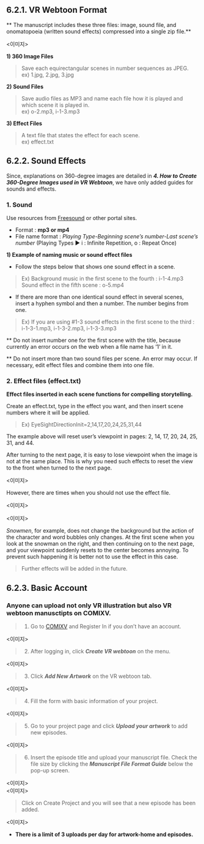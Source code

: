 ## 6.2.1. VR Webtoon Format

** The manuscript includes these three files: image, sound file, and onomatopoeia (written sound effects) compressed into a single zip file.**

<이미지>

**1)  360 Image Files**
> Save each equirectangular scenes in number sequences as JPEG.  
> ex) 1.jpg, 2.jpg, 3.jpg

**2) Sound Files**
> Save audio files as MP3 and name each file how it is played and which scene it is played in.  
> ex) o-2.mp3, i-1-3.mp3

**3) Effect Files**
>  A text file that states the effect for each scene.  
> ex) effect.txt

## 6.2.2. Sound Effects

Since, explanations on 360-degree images are detailed in **_4. How to Create 360-Degree Images used in VR Webtoon_**, we have only added guides for sounds and effects.

### 1. Sound
Use resources from [Freesound](https://freesound.org/) or other portal sites.

* Format : **mp3 or mp4**
* File name format : _Playing Type-Beginning scene’s number-Last scene’s number_
(Playing Types ▶︎ i : Infinite Repetition, o : Repeat Once)

**1) Example of naming music or sound effect files**

* Follow the steps below that shows one sound effect in a scene.

> Ex) Background music in the first scene to the fourth : i-1-4.mp3
       Sound effect in the fifth scene : o-5.mp4

* If there are more than one identical sound effect in several scenes, insert a hyphen symbol and then a number. The number begins from one.

> Ex) If you are using #1-3 sound effects in the first scene to the third
       : i-1-3-1.mp3, i-1-3-2.mp3, i-1-3-3.mp3

** Do not insert number one for the first scene with the title, because currently an error occurs on the web when a file name has ‘1’ in it.

** Do not insert more than two sound files per scene. An error may occur. If necessary, edit effect files and combine them into one file.

### 2. Effect files (effect.txt)
**Effect files inserted in each scene functions for compelling storytelling.**

Create an effect.txt, type in the effect you want, and then insert scene numbers where it will be applied.

> Ex) EyeSightDirectionInit=2,14,17,20,24,25,31,44

The example above will reset user’s viewpoint in pages: 2, 14, 17, 20, 24, 25, 31, and 44.

After turning to the next page, it is easy to lose viewpoint when the image is not at the same place. This is why you need such effects to reset the view to the front when turned to the next page.

<이미지>

However, there are times when you should not use the effect file.

<이미지>

<이미지>

_Snowmen_, for example, does not change the background but the action of the character and word bubbles only changes. At the first scene when you look at the snowman on the right, and then continuing on to the next page, and your viewpoint suddenly resets to the center becomes annoying. To prevent such happening it is better not to use the effect in this case.

> Further effects will be added in the future.

## 6.2.3. Basic Account

### Anyone can upload not only VR illustration but also VR webtoon manusctipts on COMIXV.

> 1) Go to [COMIXV](https://comixv.com/login) and Register In if you don’t have an account.

<이미지>

> 2) After logging in, click **_Create VR webtoon_** on the menu.

<이미지>

> 3) Click **_Add New Artwork_** on the VR webtoon tab.

<이미지>

> 4) Fill the form with basic information of your project.

<이미지>

> 5) Go to your project page and click **_Upload your artwork_** to add new episodes.

<이미지>

> 6) Insert the episode title and upload your manuscript file. Check the file size by clicking the **_Manuscript File Format Guide_** below the pop-up screen.

<이미지>  
<이미지>

> Click on Create Project and you will see that a new episode has been added.

<이미지>

* **There is a limit of 3 uploads per day for artwork-home and episodes.**


